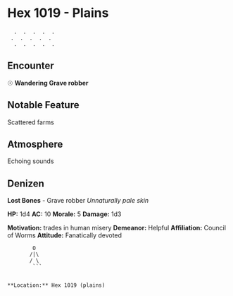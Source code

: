 # Hex 1019 - Plains
```
  .  .  .  .  .
 .  .  .  .  .
  .  .  .  .  .
```

## Encounter

☉ **Wandering Grave robber**

## Notable Feature

Scattered farms

## Atmosphere

Echoing sounds

## Denizen

**Lost Bones** - Grave robber
*Unnaturally pale skin*

**HP:** 1d4 **AC:** 10 **Morale:** 5
**Damage:** 1d3

**Motivation:** trades in human misery
**Demeanor:** Helpful
**Affiliation:** Council of Worms
**Attitude:** Fanatically devoted

```
        O
       /|\
       / \
        ```


**Location:** Hex 1019 (plains)
